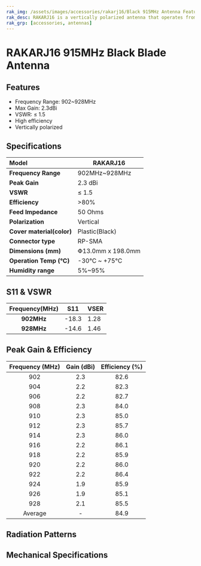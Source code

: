 ```yaml
---
rak_img: /assets/images/accessories/rakarj16/Black 915MHz Antenna Features.png
rak_desc: RAKARJ16 is a vertically polarized antenna that operates from 902MHz~928MHz and a center frequency of 915 MHz with a VSWR of ≤1.5. It has a maximum gain of 2.3dBi and a high radiation efficiency of more than 80%.
rak_grp: [accessories, antennas]
---
```


# RAKARJ16 915MHz Black Blade Antenna

## Features

- Frequency Range: 902~928MHz
- Max Gain: 2.3dBi
- VSWR: ≤ 1.5
- High efficiency
- Vertically polarized

<rk-img
  src="/assets/images/accessories/rakarj16/Black 915MHz Antenna Features.png"
  width="70%"
  caption="RAKARJ16 Antenna Overview"
/>

## Specifications

| **Model**                     | RAKARJ16              |
| :---------------------------- | --------------------- |
| **Frequency Range**           | 902MHz~928MHz         |
| **Peak Gain**                 | 2.3 dBi               |
| **VSWR**                      | ≤ 1.5                 |
| **Efficiency**                | \>80%                 |
| **Feed Impedance**            | 50 Ohms               |
| **Polarization**              | Vertical              |
| **Cover material(color)**     | Plastic(Black)        | 
| **Connector type**            | RP-SMA                |
| **Dimensions (mm)**           | Փ13.0mm x 198.0mm     |
| **Operation Temp (°C)**       | -30°C ~ +75°C         |
| **Humidity range**            | 5%~95%                |

## S11 & VSWR

| **Frequency(MHz)** | S11   | VSER |
| :----------------: | ----- | ---- |
|     **902MHz**     | -18.3 | 1.28 |
|     **928MHz**     | -14.6 | 1.46 |

<rk-img
  src="/assets/images/accessories/rakarj16/Black 915MHz Antenna VSER.png"
  width="70%"
  caption="S11 & VSWR Graph"
/>

## Peak Gain & Efficiency

| **Frequency (MHz)** | **Gain (dBi)** | **Efficiency (%)** |
| :-----------------: | :------------: | :----------------: |
|         902         |      2.3       |        82.6        |
|         904         |      2.2       |        82.3        |
|         906         |      2.2       |        82.7        |
|         908         |      2.3       |        84.0        |
|         910         |      2.3       |        85.0        |
|         912         |      2.3       |        85.7        |
|         914         |      2.3       |        86.0        |
|         916         |      2.2       |        86.1        |
|         918         |      2.2       |        85.9        |
|         920         |      2.2       |        86.0        |
|         922         |      2.2       |        86.4        |
|         924         |      1.9       |        85.9        |
|         926         |      1.9       |        85.1        |
|         928         |      2.1       |        85.5        |
|       Average       |       -        |        84.9        |

## Radiation Patterns

<rk-img
  src="/assets/images/accessories/rakarj16/Black 915MHz Antenna Radiation Patterns.png"
  width="70%"
  caption="Radiation Patterns"
/>

## Mechanical Specifications

<rk-img
  src="/assets/images/accessories/rakarj16/Black 915MHz Antenna Mechanical Specifications.png"
  width="80%"
  caption="Mechanical Specifications"
/>
